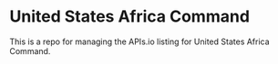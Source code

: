 # United States Africa Command
This is a repo for managing the APIs.io listing for United States Africa Command.
